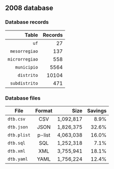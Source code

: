 ## 2008 database

### Database records

| Table          | Records |
| --------------:| -------:|
| `uf`           |      27 |
| `mesorregiao`  |     137 |
| `microrregiao` |     558 |
| `municipio`    |    5564 |
| `distrito`     |   10104 |
| `subdistrito`  |     471 |

### Database files

| File        | Format         | Size      | Savings |
| ----------- |:--------------:| ---------:| -------:|
| `dtb.csv`   | CSV            | 1,092,817 |    8.9% |
| `dtb.json`  | JSON           | 1,826,375 |   32.6% |
| `dtb.plist` | p-list         | 4,063,038 |   16.0% |
| `dtb.sql`   | SQL            | 1,252,318 |    7.1% |
| `dtb.xml`   | XML            | 3,755,941 |   18.1% |
| `dtb.yaml`  | YAML           | 1,756,224 |   12.4% |
